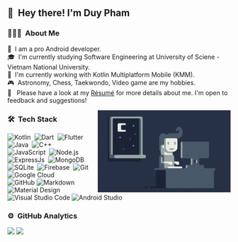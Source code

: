  ## 👋 &nbsp;Hey there! I'm Duy Pham 

### 👨🏻‍💻 &nbsp;About Me


💼 &nbsp;I am a pro Android developer.\
🎓 &nbsp;I'm currently studying Software Engineering at University of Sciene - Vietnam National University.\
📌 &nbsp;I'm currently working with Kotlin Multiplatform Mobile (KMM).\
🎮 &nbsp;Astronomy, Chess, Taekwondo, Video game are my hobbies.\
📄 &nbsp; Please have a look at my [Résumé](https://www.linkedin.com/in/duy-pham-helios/detail/overlay-view/urn:li:fsd_profileTreasuryMedia:(ACoAACtsWvkBFqTkmzvE-HDthD6CStD6k7eNDug,1635455824311)/) for more details about me. I'm open to feedback and suggestions!

<img alt="Night Coding" src="https://raw.githubusercontent.com/AVS1508/AVS1508/master/assets/Night-Coding.gif" align="right"/>

### 🛠 &nbsp;Tech Stack

![Kotlin](https://img.shields.io/badge/Kotlin-05122A?&style=flat&logo=kotlin)&nbsp;
![Dart](https://img.shields.io/badge/Dart-05122A?style=flat&logo=dart)&nbsp;
![Flutter](https://img.shields.io/badge/Flutter-05122A?style=flat&logo=flutter)&nbsp;
![Java](https://img.shields.io/badge/-Java-05122A?style=flat&logo=Java)&nbsp;
![C++](https://img.shields.io/badge/-C++-05122A?style=flat&logo=C%2B%2B&logoColor=00599C)\
![JavaScript](https://img.shields.io/badge/-JavaScript-05122A?style=flat&logo=javascript)&nbsp;
![Node.js](https://img.shields.io/badge/-Node.js-05122A?style=flat&logo=node.js)&nbsp;
![ExpressJs](https://img.shields.io/badge/Express.js-05122A?style=flat)&nbsp;
![MongoDB](https://img.shields.io/badge/MongoDB-05122A?style=flat&logo=mongodb)\
![SQLite](https://img.shields.io/badge/SQLite-05122A?style=flat&logo=sqlite)&nbsp;
![Firebase](https://img.shields.io/badge/firebase-05122A?style=flat&logo=firebase)&nbsp;
![Git](https://img.shields.io/badge/-Git-05122A?style=flat&logo=git)&nbsp;
![Google Cloud](https://img.shields.io/badge/Google_Cloud-05122A?style=flat&logo=google-cloud)&nbsp;\
![GitHub](https://img.shields.io/badge/-GitHub-05122A?style=flat&logo=github)
![Markdown](https://img.shields.io/badge/-Markdown-05122A?style=flat&logo=markdown)&nbsp;
![Material Design](https://img.shields.io/badge/Material--UI-05122A?style=flat&logo=material-ui)&nbsp;\
![Visual Studio Code](https://img.shields.io/badge/-Visual%20Studio%20Code-05122A?style=flat&logo=visual-studio-code&logoColor=007ACC)
![Android Studio](https://img.shields.io/badge/Android_Studio-05122A?style=flat&logo=android-studio)

### ⚙️ &nbsp;GitHub Analytics

<img height="180em" src="https://github-readme-stats-eight-theta.vercel.app/api?username=pduy99&show_icons=true&theme=algolia&include_all_commits=true&count_private=true"/>
<img height="180em" src="https://github-readme-stats-eight-theta.vercel.app/api/top-langs/?username=pduy99&layout=compact&langs_count=8&theme=algolia"/>
